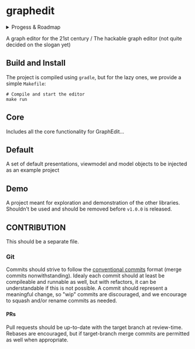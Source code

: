 # graphedit

<details>
  <summary>Progess & Roadmap</summary>

**Progress**
 - [x] Basic graph model implementation
 - [x] Serialization / deserialization of the graph model
 - [x] Create issue on [jdtls](https://github.com/eclipse/eclipse.jdt.ls) repo about not implementing the [progress](https://microsoft.github.io/language-server-protocol/specifications/lsp/3.17/specification/#progress) feature - it's getting a bit annoying to use
 - [x] JFX basics
 - [x] Log4j / Logback
 - [x] BuildConfig
 - [x] Log sink for any type of log message (using log4j's verbosity enum)
 - [x] JFoenix (Nope)
 - [x] MaterialFX <-- Much better library (actively maintained)
 - [x] AtlantaFX <-- Even better, no need for special stuff
 - [x] Set up the core architecture (MVVM)
 - [x] Set up the basic window
   - [x] Tab pane
   - [x] project file explorer
   - [x] graph editor / viewer
   - [x] Toolbar
   - [x] properties / queries pane
   - [x] Log viewer
   - [x] Preloader
   - [x] Text-editable example vertex
   - [x] Project configuration & actual file-browser integration (geproject.json or something like that)
    - [x] Shortcut + Shift + O > file chooser > open project will restart the application and open the project
    - [x] double-clicking a model file will open the model
    - [x] double-clicking a directory will toggle the directory
    - [x] have a keyboard accelerator for new model file (create in selected path - warn if none selected)
 - [x] Get feature parity with H-Uppaal
   - [x] Focus stealing
   - [x] Project search (telescope-like)
   - [x] clickable links
   - [x] Run configurations (will replace engine "integrations")
 - [ ] Code polish and project structure cleanup
   - [x] Separate codebase into projects (yalibs for libraries) [guide](https://central.sonatype.org/publish/publish-gradle/)
     - [x] `yadi`
     - [x] `yaerrors`
     - [x] `yafunc`
     - [x] `yastreamgobbler`
     - [x] `yaundo`
   - [x] Fix todos
   - [x] Combined modelling tool
   - [ ] graph editor polish
   - [ ] Tool keybinds
   - [ ] Custom keybinds
   - [ ] Project file pane
     - [ ] Proper fill-out
     - [ ] right-click menu
     - [ ] right-click new > model > type will create a new empty model file of the chosen type (don't open)
 - [ ] Beurocracy Cleanup
   - [ ] A documentation wiki 
   - [ ] Readme polish
   - [ ] Commission a logo
   - [ ] javadoc
   - [ ] Roadmap
   - [ ] Manpages
   - [ ] Changelog
 - [ ] Release `v1.0.0` ([gradle publishing guide](https://www.jetbrains.com/help/space/publish-artifacts-from-a-gradle-project.html))
 - [ ] gitignored Project cache, such as what files did you have open last etc.
 - [ ] Additional Syntaxes
   - [ ] NTTA
   - [ ] HAWK
   - [ ] P/N
   - [ ] TIOA 
 - [ ] Release `v1.1.0`
 - [ ] Trace-traverser & specification
 - [ ] LSP like specification (use docusaurus, or github wiki)
   - [ ] Protobuf specification (that way, you are language agnostic)
   - [ ] Implement `ILsp` / `ILspEngine` interfaces
   - [ ] Lint protobuf specification
   - [ ] Implement `ILint` / `ILinter` interfaces
 - [ ] Release `v1.2.0`
 - [ ] DAP like specification
   - [ ] Protobuf specification (that way, you are language agnostic)
   - [ ] Implement `IDap` / `IDapEngine` interfaces
 - [ ] Release `v1.3.0`
 - [ ] Add plugin API and [LuaJava](https://github.com/gudzpoz/luajava/tree/main)
   - [ ] Rewrite the default "plugins" as a lua plugin. This will simplify the codebase tremendously
 - [ ] Release `v2.0.0`

</details>

A graph editor for the 21st century / The hackable graph editor (not quite decided on the slogan yet)

## Build and Install
The project is compiled using `gradle`, but for the lazy ones, we provide a simple `Makefile`:

```shell
# Compile and start the editor
make run
```
 
## Core
Includes all the core functionality for GraphEdit...

## Default
A set of default presentations, viewmodel and model objects to be injected as an example project

## Demo
A project meant for exploration and demonstration of the other libraries. Shouldn't be used and should be removed before `v1.0.0` is released.

## CONTRIBUTION
This should be a separate file.

### Git
Commits should strive to follow the [conventional commits](https://www.conventionalcommits.org/en/v1.0.0/) format (merge commits nonwithstanding). Idealy each commit should at least be compileable and runnable as well, but with refactors, it can be understandable if this is not possible. A commit should represent a meaningful change, so "wip" commits are discouraged, and we encourage to squash and/or rename commits as needed.

#### PRs
Pull requests should be up-to-date with the target branch at review-time. Rebases are encouraged, but if target-branch merge commits are permitted as well when appropriate.

